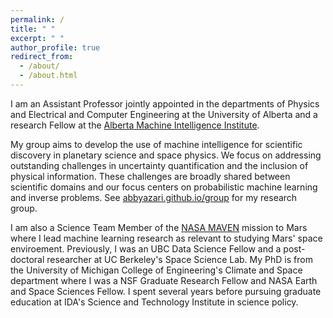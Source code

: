 ```yaml
---
permalink: /
title: " "
excerpt: " "
author_profile: true
redirect_from: 
  - /about/
  - /about.html
---
```


I am an Assistant Professor jointly appointed in the departments of Physics and Electrical and Computer Engineering at the University of Alberta and a research Fellow at the [Alberta Machine Intelligence Institute](https://www.amii.ca/). 

My group aims to develop the use of machine intelligence for scientific discovery in planetary science and space physics. We focus on addressing outstanding challenges in uncertainty quantification and the inclusion of physical information. These challenges are broadly shared between scientific domains and our focus centers on probabilistic machine learning and inverse problems. See [abbyazari.github.io/group](https://abbyazari.github.io/group/) for my research group.

I am also a Science Team Member of the [NASA MAVEN](https://science.nasa.gov/mission/maven/) mission to Mars where I lead machine learning research as relevant to studying Mars' space enviroement. Previously, I was an UBC Data Science Fellow and a post-doctoral researcher at UC Berkeley's Space Science Lab. My PhD is from the University of Michigan College of Engineering's Climate and Space department where I was a NSF Graduate Research Fellow and NASA Earth and Space Sciences Fellow. I spent several years before pursuing graduate education at IDA's Science and Technology Institute in science policy.










